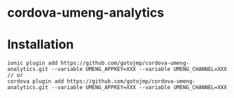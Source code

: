 # cordova-umeng-analytics

# Installation

```shell
ionic plugin add https://github.com/gotojmp/cordova-umeng-analytics.git --variable UMENG_APPKEY=XXX --variable UMENG_CHANNEL=XXX
// or
cordova plugin add https://github.com/gotojmp/cordova-umeng-analytics.git --variable UMENG_APPKEY=XXX --variable UMENG_CHANNEL=XXX
```
